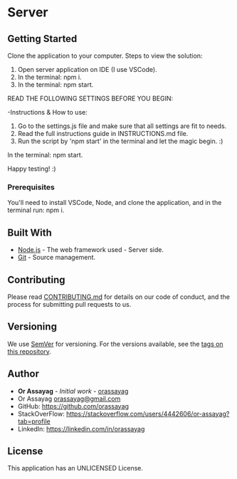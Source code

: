 # Server

## Getting Started

Clone the application to your computer.
Steps to view the solution:
1. Open server application on IDE (I use VSCode).
2. In the terminal: npm i.
3. In the terminal: npm start.

READ THE FOLLOWING SETTINGS BEFORE YOU BEGIN:

-Instructions & How to use:
1. Go to the settings.js file and make sure that all settings are fit to needs.
2. Read the full instructions guide in INSTRUCTIONS.md file.
3. Run the script by 'npm start' in the terminal and let the magic begin. :)

In the terminal: npm start.

Happy testing! :)

### Prerequisites

You'll need to install VSCode, Node, and clone the application, and in the terminal run: npm i.

## Built With

* [Node.js](https://nodejs.org/en/) - The web framework used - Server side.
* [Git](https://git-scm.com/) - Source management.

## Contributing

Please read [CONTRIBUTING.md](https://gist.github.com/PurpleBooth/b24679402957c63ec426) for details on our code of conduct, and the process for submitting pull requests to us.

## Versioning

We use [SemVer](http://semver.org/) for versioning. For the versions available, see the [tags on this repository](https://github.com/your/project/tags).

## Author

* **Or Assayag** - *Initial work* - [orassayag](https://github.com/orassayag)
* Or Assayag <orassayag@gmail.com>
* GitHub: https://github.com/orassayag
* StackOverFlow: https://stackoverflow.com/users/4442606/or-assayag?tab=profile
* LinkedIn: https://linkedin.com/in/orassayag

## License

This application has an UNLICENSED License.